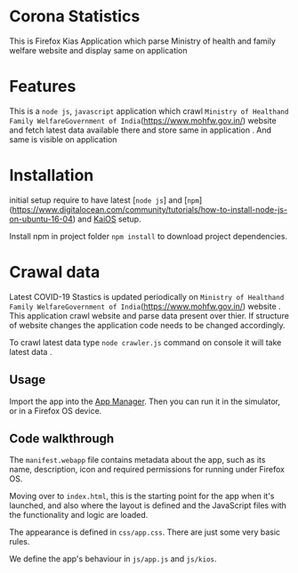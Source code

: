# Corona Statistics
This is Firefox Kias Application which parse Ministry of health and family welfare website and display same on application

# Features
This is a `node js`, `javascript` application which crawl  ``Ministry of Healthand Family WelfareGovernment of India``(https://www.mohfw.gov.in/) website 
and fetch latest data available there and store same in application . And same is visible on application

# Installation
initial setup require to have latest [`node js`] and [`npm`] (https://www.digitalocean.com/community/tutorials/how-to-install-node-js-on-ubuntu-16-04) and [KaiOS](https://developer.kaiostech.com/getting-started/) setup. 

Install npm in project folder `npm install`  to download project dependencies.

# Crawal data
Latest COVID-19 Stastics is updated periodically on  ``Ministry of Healthand Family WelfareGovernment of India``(https://www.mohfw.gov.in/) website . 
This application crawl website and parse data present over thier. If structure of website changes the application code needs to be changed accordingly.

To crawl latest data type  `node crawler.js` command on console it will take latest data .

## Usage

Import the app into the [App Manager](https://developer.mozilla.org/Firefox_OS/Using_the_App_Manager). Then you can run it in the simulator, or in a Firefox OS device.

## Code walkthrough

The `manifest.webapp` file contains metadata about the app, such as its name, description, icon and required permissions for running under Firefox OS.

Moving over to `index.html`, this is the starting point for the app when it's launched, and also where the layout is defined and the JavaScript files with the functionality and logic are loaded.

The appearance is defined in `css/app.css`. There are just some very basic rules.

We define the app's behaviour in `js/app.js` and `js/kios`. 


```javascript
```
```nodeJs
```